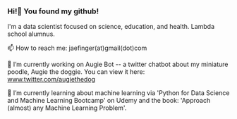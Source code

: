 ### Hi!👋 You found my github!

I'm a data scientist focused on science, education, and health. Lambda school alumnus.

📫 How to reach me: jaefinger(at)gmail(dot)com

🔭 I’m currently working on Augie Bot -- a twitter chatbot about my miniature poodle, Augie the doggie. You can view it here: www.twitter.com/augiethedog

🌱 I’m currently learning about machine learning via 'Python for Data Science and Machine Learning Bootcamp' on Udemy and the book: 'Approach (almost) any Machine Learning Problem'.

<!--
**jae-finger/jae-finger** is a ✨ _special_ ✨ repository because its `README.md` (this file) appears on your GitHub profile.

Here are some ideas to get you started:

- 🔭 I’m currently working on ...
- 🌱 I’m currently learning ...
- 👯 I’m looking to collaborate on ...
- 🤔 I’m looking for help with ...
- 💬 Ask me about ...
- 📫 How to reach me: ...
- 😄 Pronouns: ...
- 
-->

